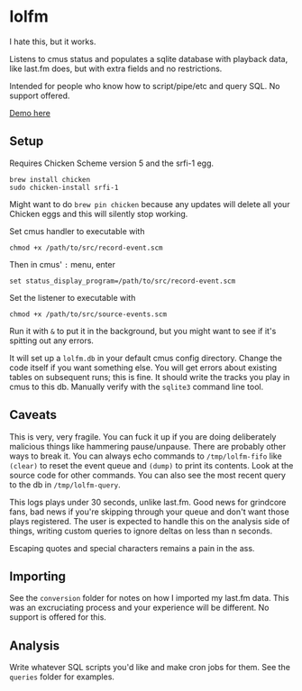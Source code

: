 # lolfm

I hate this, but it works.

Listens to cmus status and populates a sqlite database with playback data, like last.fm does, but with extra fields and no restrictions.

Intended for people who know how to script/pipe/etc and query SQL. No support offered.

[Demo here](http://dalrym.pl/lolfm.html)

## Setup 

Requires Chicken Scheme version 5 and the srfi-1 egg.

```
brew install chicken
sudo chicken-install srfi-1
```

Might want to do `brew pin chicken` because any updates will delete all your Chicken eggs and this will silently stop working.

Set cmus handler to executable with

```
chmod +x /path/to/src/record-event.scm
```

Then in cmus' `:` menu, enter

```
set status_display_program=/path/to/src/record-event.scm
```

Set the listener to executable with

```
chmod +x /path/to/src/source-events.scm
```

Run it with `&` to put it in the background, but you might want to see if it's spitting out any errors.

It will set up a `lolfm.db` in your default cmus config directory. Change the code itself if you want something else. You will get errors about existing tables on subsequent runs; this is fine. It should write the tracks you play in cmus to this db. Manually verify with the `sqlite3` command line tool.

## Caveats

This is very, very fragile. You can fuck it up if you are doing deliberately malicious things like hammering pause/unpause. There are probably other ways to break it. You can always echo commands to `/tmp/lolfm-fifo` like `(clear)` to reset the event queue and `(dump)` to print its contents. Look at the source code for other commands. You can also see the most recent query to the db in `/tmp/lolfm-query`.

This logs plays under 30 seconds, unlike last.fm. Good news for grindcore fans, bad news if you're skipping through your queue and don't want those plays registered. The user is expected to handle this on the analysis side of things, writing custom queries to ignore deltas on less than n seconds.

Escaping quotes and special characters remains a pain in the ass.

## Importing

See the `conversion` folder for notes on how I imported my last.fm data. This was an excruciating process and your experience will be different. No support is offered for this.

## Analysis

Write whatever SQL scripts you'd like and make cron jobs for them. See the `queries` folder for examples. 
